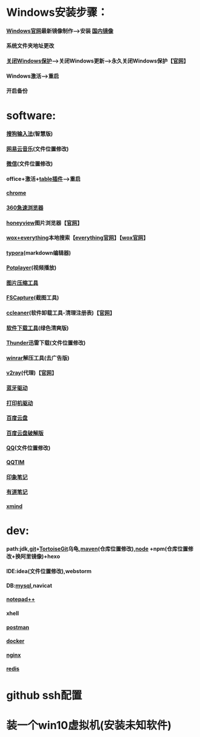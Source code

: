 # Windows安装步骤：
#### [Windows官网](https://www.microsoft.com/zh-cn/software-download/windows10)最新镜像制作-->安装 [国内镜像](https://msdn.itellyou.cn)
#### 系统文件夹地址更改
#### [关闭Windows保护](https://github.com/phoenixtree2poplar/release-tools-v2/releases/tag/关闭保护)-->关闭Windows更新-->永久关闭Windows保护【[官网](http://www.carrotchou.blog/27785.html)】
#### Windows激活-->重启
#### 开启备份
# software:
#### [搜狗输入法](https://pinyin.sogou.com/zhihui)(智慧版)
#### [网易云音乐](https://music.163.com)(文件位置修改)
#### [微信](https://weixin.qq.com)(文件位置修改)
#### office+激活+[table插件](https://github.com/phoenixtree2poplar/release-tools-v1/releases/tag/office%E6%8F%92%E4%BB%B6)-->重启
#### [chrome](https://www.google.cn/intl/zh-CN/chrome)
#### [360急速浏览器](https://browser.360.cn/ee)
#### [honeyview](https://github.com/phoenixtree2poplar/release-tools-v1/releases/tag/%E5%9B%BE%E7%89%87%E6%B5%8F%E8%A7%88%E5%99%A8)图片浏览器【[官网](https://honeyview.en.softonic.com/)】
#### [wox+everything](https://github.com/phoenixtree2poplar/release-tools-v1/releases/tag/everything文件搜索-wox软件搜索)本地搜索【[everything官网](https://everything.en.softonic.com/)】【[wox官网](http://www.wox.one/)】
#### [typora](https://www.typora.io/)(markdown编辑器)
#### [Potplayer](http://potplayer.org/)(视频播放)
#### [图片压缩工具](https://github.com/phoenixtree2poplar/release-tools-v2/releases/tag/jpg)
#### [FSCapture](https://github.com/phoenixtree2poplar/release-tools-v1/releases/tag/FSCapture)(截图工具)
#### [ccleaner](https://github.com/phoenixtree2poplar/release-tools-v2/releases/tag/ccleaner)(软件卸载工具-清理注册表)【[官网](https://www.ccleaner.com/)】
#### [软件下载工具](https://github.com/phoenixtree2poplar/release-tools-v2/releases/tag/software-download)(绿色清爽版)
#### [Thunder](https://github.com/phoenixtree2poplar/release-tools-v1/releases/tag/%E8%BF%85%E9%9B%B7%E6%9C%80%E7%AE%80%E7%89%88)迅雷下载(文件位置修改)
#### [winrar](https://github.com/phoenixtree2poplar/release-tools-v1/releases/tag/%E5%8E%8B%E7%BC%A9%E8%BD%AF%E4%BB%B6)解压工具(去广告版)
#### [v2ray](https://github.com/phoenixtree2poplar/release-tools-v2/releases/tag/v2rayN-Core)(代理)【[官网](https://github.com/v2ray/v2ray-core/releases)】
#### [蓝牙驱动](https://www.lulian.cn/download/list-122-cn.html)
#### [打印机驱动](https://support.hp.com/cn-zh/drivers/selfservice/hp-laserjet-pro-m1136-multifunction-printer-series/5094778)
#### [百度云盘](https://pan.baidu.com/download/)
#### [百度云盘破解版](http://pandownload.com/)
#### [QQ](https://im.qq.com/)(文件位置修改)
#### [QQTIM](https://tim.qq.com/)
#### [印象笔记](https://www.yinxiang.com/)
#### [有道笔记](http://note.youdao.com/download.html)
#### [xmind](https://www.xmind.cn/)
# dev:
#### path:jdk,[git](https://git-scm.com/)+[TortoiseGit](https://tortoisegit.org/download/)乌龟,[maven](https://archive.apache.org/dist/maven/maven-3/)(仓库位置修改),[node](http://nodejs.cn/) +npm(仓库位置修改+换阿里镜像)+hexo
#### IDE:idea(文件位置修改),webstorm
#### DB:[mysql](https://dev.mysql.com/downloads/mysql),navicat
#### [notepad++](https://notepad-plus.en.softonic.com/)
#### xhell
#### [postman](https://www.getpostman.com/)
#### [docker](https://hub.docker.com/editions/community/docker-ce-desktop-windows)
#### [nginx](http://nginx.org/en/download.html)
#### [redis](https://github.com/microsoftarchive/redis/releases)
# github  ssh配置
# 装一个win10虚拟机(安装未知软件)